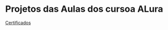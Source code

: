 <h1>Projetos das Aulas dos cursoa ALura</h1>
<a href="https://cursos.alura.com.br/user/evelinheks/fullCertificate/d5ed12dfe3f9b3c83948005c713fd32c">Certificados</a>
